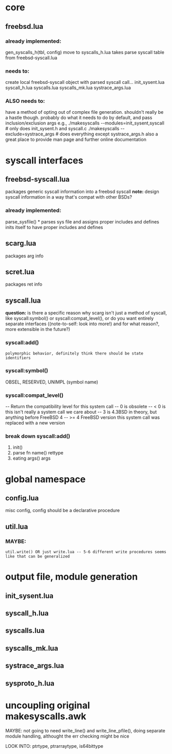 # core
## freebsd.lua
### already implemented:
gen_syscalls_h(tbl, config)
    move to syscalls_h.lua
takes parse syscall table from freebsd-syscall.lua
### needs to:
create local freebsd-syscall object with parsed syscall
call...
    init_sysent.lua
    syscall_h.lua
    syscalls.lua
    syscalls_mk.lua
    systrace_args.lua
### ALSO needs to:
have a method of opting out of complex file generation.
shouldn't really be a hastle though.
probably do what it needs to do by default, and pass inclusion/exclusion args
    e.g., ./makesyscalls --modules=init_sysent,syscall  # only does init_sysent.h and syscall.c
          ./makesyscalls --exclude=systrace_args        # does everything except systrace_args.h
    also a great place to provide man page and further online documentation

# syscall interfaces
## freebsd-syscall.lua
packages generic syscall information into a freebsd syscall
__note:__ design syscall information in a way that's compat with other BSDs?
### already implemented:
parse_sysfile()
    * parses sys file and assigns proper includes and defines
inits itself to have proper includes and defines

## scarg.lua
packages arg info

## scret.lua
packages ret info

## syscall.lua
__question:__ is there a specific reason why scarg isn't just a method of 
syscall, like syscall:symbol() or syscall:compat_level(), or do you want 
entirely separate interfaces ((note-to-self: look into more!) and for what 
reason?, more extensible in the future?)

### syscall:add()
    polymorphic behavior, definitely think there should be state identifiers

### syscall:symbol()
OBSEL, RESERVED, UNIMPL (symbol name)

### syscall:compat_level()
-- Return the compatibility level for this system call
-- 0 is obsolete
-- < 0 is this isn't really a system call we care about
-- 3 is 4.3BSD in theory, but anything before FreeBSD 4
-- >= 4 FreeBSD version this system call was replaced with a new version

### break down syscall:add()
1. init()
2. parse fn name()
    rettype
3. eating args()
    args

# global namespace
## config.lua
misc config, config should be a declarative procedure
## util.lua
### MAYBE:
    util.write() OR just write.lua -- 5-6 different write procedures seems like that can be generalized

# output file, module generation
## init_sysent.lua
## syscall_h.lua
## syscalls.lua
## syscalls_mk.lua
## systrace_args.lua
## sysproto_h.lua

# uncoupling original makesyscalls.awk
MAYBE: not going to need write_line() and write_line_pfile(), doing separate 
module handling, althought the err checking might be nice

LOOK INTO: ptrtype, ptrarraytype, is64bittype
